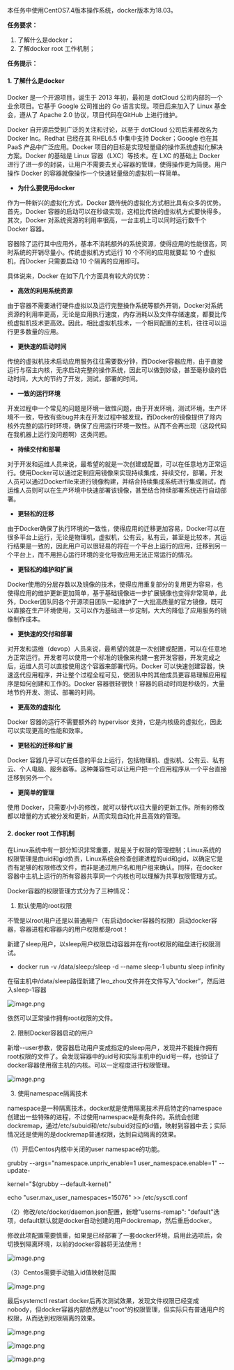本任务中使用CentOS7.4版本操作系统，docker版本为18.03。

**任务要求：**
1. 了解什么是docker；
2. 了解docker root 工作机制；

**任务提示：**
#### 1. 了解什么是docker 

Docker 是一个开源项目，诞生于 2013 年初，最初是 dotCloud 公司内部的一个业余项目。它基于 Google 公司推出的 Go 语言实现。项目后来加入了 Linux 基金会，遵从了 Apache 2.0 协议，项目代码在GitHub 上进行维护。

Docker 自开源后受到广泛的关注和讨论，以至于 dotCloud 公司后来都改名为 Docker Inc。Redhat 已经在其 RHEL6.5 中集中支持 Docker；Google 也在其 PaaS 产品中广泛应用。Docker 项目的目标是实现轻量级的操作系统虚拟化解决方案。Docker 的基础是 Linux 容器（LXC）等技术。在 LXC 的基础上 Docker 进行了进一步的封装，让用户不需要去关心容器的管理，使得操作更为简便。用户操作 Docker 的容器就像操作一个快速轻量级的虚拟机一样简单。

- **为什么要使用docker**

作为一种新兴的虚拟化方式，Docker 跟传统的虚拟化方式相比具有众多的优势。
首先，Docker 容器的启动可以在秒级实现，这相比传统的虚拟机方式要快得多。其次，Docker 对系统资源的利用率很高，一台主机上可以同时运行数千个 Docker 容器。

容器除了运行其中应用外，基本不消耗额外的系统资源，使得应用的性能很高，同时系统的开销尽量小。传统虚拟机方式运行 10 个不同的应用就要起 10 个虚拟机，而Docker 只需要启动 10 个隔离的应用即可。

具体说来，Docker 在如下几个方面具有较大的优势：

- **高效的利用系统资源**

由于容器不需要进行硬件虚拟以及运行完整操作系统等额外开销，Docker对系统资源的利用率更高，无论是应用执行速度，内存消耗以及文件存储速度，都要比传统虚拟机技术更高效。因此，相比虚拟机技术，一个相同配置的主机，往往可以运行更多数量的应用。

- **更快速的启动时间**

传统的虚拟机技术启动应用服务往往需要数分钟，而Docker容器应用，由于直接运行与宿主内核，无序启动完整的操作系统，因此可以做到妙级，甚至毫秒级的启动时间，大大的节约了开发，测试，部署的时间。

- **一致的运行环境**

开发过程中一个常见的问题是环境一致性问题，由于开发环境，测试环境，生产环境不一致，导致有些bug并未在开发过程中被发现，而Docker的镜像提供了除内核外完整的运行时环境，确保了应用运行环境一致性。从而不会再出现（这段代码在我机器上运行没问题啊）这类问题。

- **持续交付和部署**

对于开发和运维人员来说，最希望的就是一次创建或配置，可以在任意地方正常运行。使用Docker可以通过定制应用镜像来实现持续集成，持续交付，部署。开发人员可以通过Dockerfile来进行镜像构建，并结合持续集成系统进行集成测试，而运维人员则可以在生产环境中快速部署该镜像，甚至结合持续部署系统进行自动部署。

- **更轻松的迁移**

由于Docker确保了执行环境的一致性，使得应用的迁移更加容易，Docker可以在很多平台上运行，无论是物理机，虚拟机，公有云，私有云，甚至是比较本，其运行结果是一致的，因此用户可以很轻易的将在一个平台上运行的应用，迁移到另一个平台上，而不用担心运行环境的变化导致应用无法正常运行的情况。

- **更轻松的维护和扩展**

Docker使用的分层存数以及镜像的技术，使得应用重复部分的复用更为容易，也使得应用的维护更新更加简单，基于基础镜像进一步扩展镜像也变得非常简单，此外，Docker团队同各个开源项目团队一起维护了一大批高质量的官方镜像，既可以直接在生产环境使用，又可以作为基础进一步定制，大大的降低了应用服务的镜像制作成本。

- **更快速的交付和部署**
	
对开发和运维（devop）人员来说，最希望的就是一次创建或配置，可以在任意地方正常运行。开发者可以使用一个标准的镜像来构建一套开发容器，开发完成之后，运维人员可以直接使用这个容器来部署代码。Docker 可以快速创建容器，快速迭代应用程序，并让整个过程全程可见，使团队中的其他成员更容易理解应用程序是如何创建和工作的。Docker 容器很轻很快！容器的启动时间是秒级的，大量地节约开发、测试、部署的时间。

- **更高效的虚拟化**
	
Docker 容器的运行不需要额外的 hypervisor 支持，它是内核级的虚拟化，因此可以实现更高的性能和效率。

- **更轻松的迁移和扩展**
	
Docker 容器几乎可以在任意的平台上运行，包括物理机、虚拟机、公有云、私有云、个人电脑、服务器等。这种兼容性可以让用户把一个应用程序从一个平台直接迁移到另外一个。

- **更简单的管理**
	
使用 Docker，只需要小小的修改，就可以替代以往大量的更新工作。所有的修改都以增量的方式被分发和更新，从而实现自动化并且高效的管理。

#### 2. docker root 工作机制

在Linux系统中有一部分知识非常重要，就是关于权限的管理控制；Linux系统的权限管理是由uid和gid负责，Linux系统会检查创建进程的uid和gid，以确定它是否有足够的权限修改文件，而非是通过用户名和用户组来确认。同样，在docker容器中主机上运行的所有容器共享同一个内核也可以理解为共享权限管理方式。

Docker容器的权限管理方式分为了三种情况：

1. 默认使用的root权限

不管是以root用户还是以普通用户（有启动docker容器的权限）启动docker容器，容器进程和容器内的用户权限都是root！

新建了sleep用户，以sleep用户权限启动容器并在有root权限的磁盘进行权限测试。
 
- docker run -v /data/sleep:/sleep  -d --name sleep-1 ubuntu sleep infinity

在宿主机中/data/sleep路径新建了leo_zhou文件并在文件写入“docker”，然后进入sleep-1容器

![image.png](https://assets.jiker.com/_for_plus_sub_project/2020/0901/admin/rjYeTlmGMPu0IdJEWQg9tPTbM1ZxXs0cJjDMbdmc.png)

依然可以正常操作拥有root权限的文件。

2. 限制Docker容器启动的用户

新增--user参数，使容器启动用户变成指定的sleep用户，发现并不能操作拥有root权限的文件了。会发现容器中的uid号和实际主机中的uid号一样，也验证了docker容器使用宿主机的内核。可以一定程度进行权限管理。

![image.png](https://assets.jiker.com/_for_plus_sub_project/2020/0901/admin/U2XpujisL5Aw3NIZUSQeYJVw5FmZjeHdVaQHAjLn.png)

3. 使用namespace隔离技术

namespace是一种隔离技术，docker就是使用隔离技术开启特定的namespace创建出一些特殊的进程，不过使用namespace是有条件的。系统会创建dockremap，通过/etc/subuid和/etc/subuid对应的id值，映射到容器中去；实际情况还是使用的是dockremap普通权限，达到自动隔离的效果。

（1）开启Centos内核中关闭的user namespace的功能。

grubby --args="namespace.unpriv_enable=1 user_namespace.enable=1" --update-

kernel="$(grubby --default-kernel)"

echo "user.max_user_namespaces=15076" >> /etc/sysctl.conf

（2）修改/etc/docker/daemon.json配置，新增"userns-remap": "default"选项，default默认就是docker自动创建的用户dockremap，然后重启docker。

修改此项配置需要慎重，如果是已经部署了一套docker环境，启用此选项后，会切换到隔离环境，以前的docker容器将无法使用！

![image.png](https://assets.jiker.com/_for_plus_sub_project/2020/0901/admin/Lc7t4ZSnJLwOfp9KsjrpgcmInZitq1E1WcpHeB3Y.png)

（3）Centos需要手动输入id值映射范围

![image.png](https://assets.jiker.com/_for_plus_sub_project/2020/0901/admin/Wpf2Kpj2Ki1wQ5RXjiyCHHKEM7Eu4TruDFEIQcSY.png)

最后systemctl restart docker后再次测试效果，发现文件权限已经变成nobody，但docker容器内部依然是以"root"的权限管理，但实际只有普通用户的权限，从而达到权限隔离的效果。

![image.png](https://assets.jiker.com/_for_plus_sub_project/2020/0901/admin/1zXxFg4rYQAk8DBqRSOFVt29j7XG4Mwrn3J9q1lU.png)

![image.png](https://assets.jiker.com/_for_plus_sub_project/2020/0901/admin/iTduW1mdBCkXS52atkhv8u67fwYNoDf7xKvDBAAb.png)

![image.png](https://assets.jiker.com/_for_plus_sub_project/2020/0901/admin/Xp4AUVv1658h6dSM3QmvtwR2qXLrFiwVbWFEwcbi.png)
